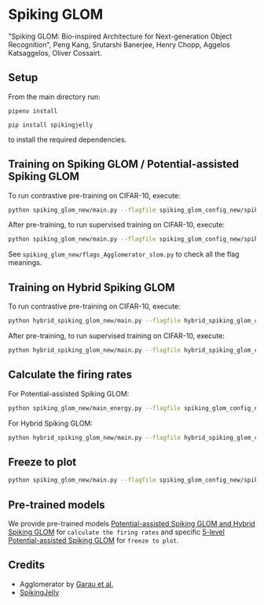 # Spiking GLOM
"Spiking GLOM: Bio-inspired Architecture for Next-generation Object Recognition", Peng Kang, Srutarshi Banerjee, Henry Chopp, Aggelos Katsaggelos, Oliver Cossairt.

## Setup

From the main directory run:

``pipenv install``

``pip install spikingjelly``

to install the required dependencies.

## Training on Spiking GLOM / Potential-assisted Spiking GLOM 

To run contrastive pre-training on CIFAR-10, execute:

```bash
python spiking_glom_new/main.py --flagfile spiking_glom_config_new/spiking_glom_contrast.cfg
```

After pre-training, to run supervised training on CIFAR-10, execute:

```bash
python spiking_glom_new/main.py --flagfile spiking_glom_config_new/spiking_glom_supervise.cfg
```

See ``spiking_glom_new/flags_Agglomerator_slom.py`` to check all the flag meanings.

## Training on Hybrid Spiking GLOM

To run contrastive pre-training on CIFAR-10, execute:

```bash
python hybrid_spiking_glom_new/main.py --flagfile hybrid_spiking_glom_config_new/spiking_glom_contrast.cfg
```

After pre-training, to run supervised training on CIFAR-10, execute:

```bash
python hybrid_spiking_glom_new/main.py --flagfile hybrid_spiking_glom_config_new/spiking_glom_supervise.cfg
```

## Calculate the firing rates

For Potential-assisted Spiking GLOM:

```bash
python spiking_glom_new/main_energy.py --flagfile spiking_glom_config_new/spiking_glom_energy.cfg
```

For Hybrid Spiking GLOM:

```bash
python hybrid_spiking_glom_new/main.py --flagfile hybrid_spiking_glom_config_new/spiking_glom_energy.cfg
```

## Freeze to plot

```bash
python spiking_glom_new/main.py --flagfile spiking_glom_config_new/spiking_glom_plot.cfg
```

## Pre-trained models

We provide pre-trained models [Potential-assisted Spiking GLOM and Hybrid Spiking GLOM](https://drive.google.com/drive/folders/1jiVrP2k5qW7FZhe2LGsRlJmDKwtz2GeA?usp=sharing) for ``calculate the firing rates`` and specific [5-level Potential-assisted Spiking GLOM](https://drive.google.com/drive/folders/1d5-kvyTHoWjsHxm9eXtPrrfYx8wNMqs7?usp=sharing) for ``freeze to plot``.

## Credits

- Agglomerator by [Garau et al.](https://github.com/mmlab-cv/Agglomerator)
- [SpikingJelly](https://github.com/fangwei123456/spikingjelly) 

